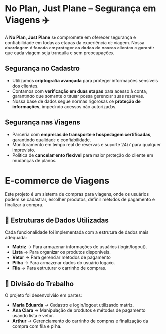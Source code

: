 # No Plan, Just Plane – Segurança em Viagens ✈️

A **No Plan, Just Plane** se compromete em oferecer segurança e confiabilidade em todas as etapas da experiência de viagem. Nossa abordagem é focada em proteger os dados de nossos clientes e garantir que cada viagem seja tranquila e sem preocupações.  

## Segurança no Cadastro  
- Utilizamos **criptografia avançada** para proteger informações sensíveis dos clientes.  
- Contamos com **verificação em duas etapas** para acesso à conta, garantindo que somente o titular possa gerenciar suas reservas.  
- Nossa base de dados segue normas rigorosas de **proteção de informações**, impedindo acessos não autorizados.  

## Segurança nas Viagens  
- Parceria com **empresas de transporte e hospedagem certificadas**, garantindo qualidade e confiabilidade.  
- Monitoramento em tempo real de reservas e suporte 24/7 para qualquer imprevisto.  
- Política de **cancelamento flexível** para maior proteção do cliente em mudanças de planos.  

# E-commerce de Viagens  

Este projeto é um sistema de compras para viagens, onde os usuários podem se cadastrar, escolher produtos, definir métodos de pagamento e finalizar a compra.  

## 🔹 Estruturas de Dados Utilizadas  
Cada funcionalidade foi implementada com a estrutura de dados mais adequada:  
- **Matriz** → Para armazenar informações de usuários (login/logout).  
- **Lista** → Para organizar os produtos disponíveis.  
- **Vetor** → Para gerenciar métodos de pagamento.  
- **Pilha** → Para armazenar dados do usuário logado.  
- **Fila** → Para estruturar o carrinho de compras.  

## 🔹 Divisão do Trabalho  
O projeto foi desenvolvido em partes:  
- **Maria Eduarda** → Cadastro e login/logout utilizando matriz.  
- **Ana Clara** → Manipulação de produtos e métodos de pagamento usando lista e vetor.  
- **Arthur** → Gerenciamento do carrinho de compras e finalização da compra com fila e pilha.  

